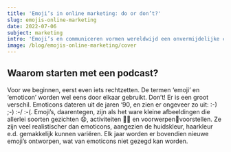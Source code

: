 ```yaml
---
title: 'Emoji’s in online marketing: do or don’t?'
slug: emojis-online-marketing
date: 2022-07-06
subject: marketing
intro: 'Emoji’s en communiceren vormen wereldwijd een onvermijdelijke combinatie in het digitale tijdperk. Ze zijn populair, visueel, trekken de aandacht, en overstijgen elke taalbarrière. Het gebruik ervan is tegenwoordig bovendien zodanig ingeburgerd, dat we er nauwelijks meer bij stilstaan. Vooral op sociale media zijn ze overal: één op vijf tweets bevatten emoji’s, en dagelijks worden vijf biljoen emoji’s verstuurd via Facebook Messenger. Maar ook in digitale marketing zijn ze niet meer weg te denken.'
image: /blog/emojis-online-marketing/cover
---
```


## Waarom starten met een podcast?

Voor we beginnen, eerst even iets rechtzetten. De termen ‘emoji’ en ‘emoticon’ worden wel eens door elkaar gebruikt. Don’t! Er is een groot verschil. Emoticons dateren uit de jaren ‘90, en zien er ongeveer zo uit: :-) ;-) :-/ :-(. Emoji’s, daarentegen, zijn als het ware kleine afbeeldingen die allerlei soorten gezichten 😧, activiteiten 🏄‍♂️ en voorwerpen🏺voorstellen. Ze zijn veel realistischer dan emoticons, aangezien de huidskleur, haarkleur e.d. gemakkelijk kunnen variëren. Elk jaar worden er bovendien nieuwe emoji’s ontworpen, wat van emoticons niet gezegd kan worden.
